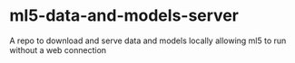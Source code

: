 # ml5-data-and-models-server
A repo to download and serve data and models locally allowing ml5 to run without a web connection
